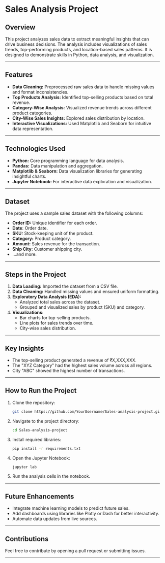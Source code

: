 # **Sales Analysis Project**

## **Overview**
This project analyzes sales data to extract meaningful insights that can drive business decisions. The analysis includes visualizations of sales trends, top-performing products, and location-based sales patterns. It is designed to demonstrate skills in Python, data analysis, and visualization.

---

## **Features**
- **Data Cleaning:** Preprocessed raw sales data to handle missing values and format inconsistencies.
- **Top Products Analysis:** Identified top-selling products based on total revenue.
- **Category-Wise Analysis:** Visualized revenue trends across different product categories.
- **City-Wise Sales Insights:** Explored sales distribution by location.
- **Interactive Visualizations:** Used Matplotlib and Seaborn for intuitive data representation.

---

## **Technologies Used**
- **Python:** Core programming language for data analysis.
- **Pandas:** Data manipulation and aggregation.
- **Matplotlib & Seaborn:** Data visualization libraries for generating insightful charts.
- **Jupyter Notebook:** For interactive data exploration and visualization.

---

## **Dataset**
The project uses a sample sales dataset with the following columns:
- **Order ID:** Unique identifier for each order.
- **Date:** Order date.
- **SKU:** Stock-keeping unit of the product.
- **Category:** Product category.
- **Amount:** Sales revenue for the transaction.
- **Ship City:** Customer shipping city.
- ...and more.

---

## **Steps in the Project**
1. **Data Loading:** Imported the dataset from a CSV file.
2. **Data Cleaning:** Handled missing values and ensured uniform formatting.
3. **Exploratory Data Analysis (EDA):**
   - Analyzed total sales across the dataset.
   - Grouped and visualized sales by product (SKU) and category.
4. **Visualizations:** 
   - Bar charts for top-selling products.
   - Line plots for sales trends over time.
   - City-wise sales distribution.

---

## **Key Insights**
- The top-selling product generated a revenue of ₹X,XXX,XXX.
- The "XYZ Category" had the highest sales volume across all regions.
- City "ABC" showed the highest number of transactions.

---

## **How to Run the Project**
1. Clone the repository:
   ```bash
   git clone https://github.com/YourUsername/Sales-analysis-project.git
   ```
2. Navigate to the project directory:
   ```bash
   cd Sales-analysis-project
   ```
3. Install required libraries:
   ```bash
   pip install -r requirements.txt
   ```
4. Open the Jupyter Notebook:
   ```bash
   jupyter lab
   ```
5. Run the analysis cells in the notebook.

---

## **Future Enhancements**
- Integrate machine learning models to predict future sales.
- Add dashboards using libraries like Plotly or Dash for better interactivity.
- Automate data updates from live sources.

---

## **Contributions**
Feel free to contribute by opening a pull request or submitting issues.

---
